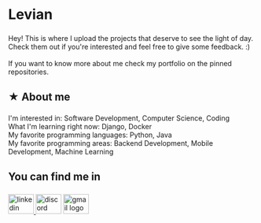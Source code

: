 <h1 align="left">Levian</h1>

###

<p align="left">Hey! This is where I upload the projects that deserve to see the light of day.<br>Check them out if you're interested and feel free to give some feedback. :)<br><br>If you want to know more about me check my portfolio on the pinned repositories.<br>

###

<h2 align="left">★ About me</h2>

###

<p align="left">I'm interested in: Software Development, Computer Science, Coding<br>
What I'm learning right now: Django, Docker<br>
My favorite programming languages: Python, Java<br>
My favorite programming areas: Backend Development, Mobile Development, Machine Learning </p>

###

<h2 align="left">You can find me in</h2>

###

<div align="left">
  <a href="https://www.linkedin.com/in/martincar/" target="_blank">
    <img src="https://raw.githubusercontent.com/maurodesouza/profile-readme-generator/master/src/assets/icons/social/linkedin/default.svg" width="52" height="40" alt="linkedin logo"  />
  </a>
  <img src="https://raw.githubusercontent.com/maurodesouza/profile-readme-generator/master/src/assets/icons/social/discord/default.svg" width="52" height="40" alt="discord logo"  />
  <a href="martincarballosp@gmail.com" target="_blank">
    <img src="https://raw.githubusercontent.com/maurodesouza/profile-readme-generator/master/src/assets/icons/social/gmail/default.svg" width="52" height="40" alt="gmail logo"  />
  </a>
</div>
